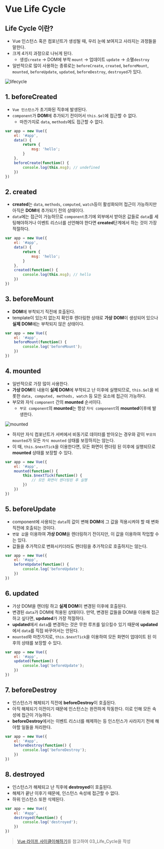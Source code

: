 # Vue Life Cycle



## Life Cycle 이란?

* Vue 인스턴스 혹은 컴포넌트가 생성될 때, 우리 눈에 보여지고 사라지는 과정들을 말한다.
* 크게 4가지 과정으로 나뉘게 된다.
  * 생성`create` -> DOM에 부착 `mount` -> 업데이트 `update` -> 소멸`destroy` 
* 일반적으로 많이 사용하는 종류로는 `beforeCreate`, `created`, `beforeMount`, `mounted`, `beforeUpdate`, `updated`, `beforeDestroy`, `destroyed`가 있다.

![lifecycle](https://user-images.githubusercontent.com/45961217/71725441-3bf32d80-2e77-11ea-9dd0-27ada1242427.png)



## 1. beforeCreated

* `Vue 인스턴스`가 초기화된 직후에 발생된다.
* `component`가 **DOM**에 추가되기 전이어서 `this.$el`에 접근할 수 없다.
  * 마찬가지로 `data`, `methods`에도 접근할 수 없다.

```javascript
var app = new Vue({
    el: '#app',
    data() {
        return {
            msg: 'hello';
        }
    },
    beforeCreate(function() {
        console.log(this.msg); // undefined
    })
})
```



## 2. created

* **created**는 `data`, `methods`, `computed`, `watch`등이 활성화되어 접근이 가능하지만 아직은 **DOM**에 추가되기 전의 상태이다.
* `data`에는 접근이 가능하므로 `component`초기에 외부에서 받아온 값들로 `data`를 세팅해야하거나 이벤트 리스너를 선언해야 한다면 **created**단계에서 하는 것이 가장 적절하다.

```javascript
var app = new Vue({
    el: '#app',
    data() {
        return {
            msg: 'hello';
        }
    },
    created(function() {
        console.log(this.msg); // hello
    })
})
```



## 3. beforeMount

* **DOM**에 부착되기 직전에 호출된다.
* template이 있는지 없는지 확인후 렌더링한 상태로 **가상** **DOM**이 생성되어 있으나 **실제** **DOM**에는 부착되지 않은 상태이다.

```javascript
var app = new Vue({
    el: '#app',
    beforeMount(function() {
        console.log('beforeMount');
    })
})
```



## 4. mounted

* 일반적으로 가장 많이 사용한다.
* **가상 DOM**의 내용이 **실제 DOM**에 부착되고 난 이후에 실행되므로, `this.$el`을 비롯한 `data, computed, methods, watch` 등 모든 요소에 접근이 가능하다.
* 부모와 자식 `component` 간의  **mounted** 순서이다.
  * `부모 component`의 **mounted**는 항상 `자식 component`의 **mounted**이후에 발생한다.

![mounted](https://user-images.githubusercontent.com/45961217/71726899-da818d80-2e7b-11ea-9c5c-89719f021744.png)

* 하지만 자식 컴포넌트가 서버에서 비동기로 데이터를 받아오는 경우와 같이 `부모의 mounted`가 모든 `자식 mounted` 상태를 보장하지는 않는다.
* 이 때, `this.$nextTick`을 이용한다면, 모든 화면이 렌더링 된 이후에 실행되므로 **mounted** 상태를 보장할 수 있다.

```javascript
var app = new Vue({
    el: '#app',
    mounted(function() {
        this.$nextTick(function() {
            // 모든 화면이 렌더링된 후 실행
        })
    })
})
```



## 5. beforeUpdate

* component에 사용되는 `data`의 값이 변해 **DOM**에 그 값을 적용시켜야 할 때 변화 직전에 호출되는 것이다.
* `변할 값`을 이용하여 **가상 DOM**을 렌더링하기 전이지만, 이 값을 이용하여 작업할 수는 있다.
* 값들을 추가적으로 변화시키더라도 렌더링을 추가적으로 호출하지는 않는다.

```javascript
var app = new Vue({
    el: '#app',
    beforeUpdate(function() {
        console.log('beforeUpdate');
    })
})
```



## 6. updated

* 가상 DOM을 렌더링 하고 **실제 DOM**이 변경된 이후에 호출된다. 
* 변경된 `data`가 DOM에 적용된 상태이다. 만약, 변경된 값들을 DOM을 이용해 접근하고 싶다면, **updated**가 가장 적절하다.
* **updated**에서 `data`를 변경하는 것은 무한 루프를 일으킬수 있기 때문에 **updated**에서 `data`를 직접 바꾸어서는 안된다.
* `mounted`와 마찬가지로, `this.$nextTick`을 이용하여 모든 화면이 업데이트 된 이후의 상태를 보장할 수 있다.

```javascript
var app = new Vue({
    el: '#app',
    updated(function() {
        console.log('beforeUpdate');
    })
})
```



## 7. beforeDestroy

* 인스턴스가 해체되기 직전에 **beforeDestroy**이 호출된다.
* 아직 해체되기 이전이기 때문에 인스턴스는 완전하게 작동한다. 이로 인해 모든 속성에 접근이 가능하다.
* **beforeDestroy**에서는 이벤트 리스너를 해제하는 등 인스턴스가 사라지기 전에 해야할 일들을 처리한다.

```javascript
var app = new Vue({
    el: '#app',
    beforeDestroy(function() {
        console.log('beforeDestroy');
    })
})
```



## 8. destroyed

* 인스턴스가 해체되고 난 직후에 **destroyed**이 호출된다.
* 해체가 끝난 이후기 때문에, 인스턴스 속성에 접근할 수 없다.
* 하위 인스턴스 또한 삭제된다.

```javascript
var app = new Vue({
    el: '#app',
    destroyed(function() {
        console.log('destroyed');
    })
})
```



> [Vue 라이프 사이클이해하기](https://wormwlrm.github.io/2018/12/29/Understanding-Vue-Lifecycle-hooks.html)를 참고하여 03_Life_Cycle을 작성
